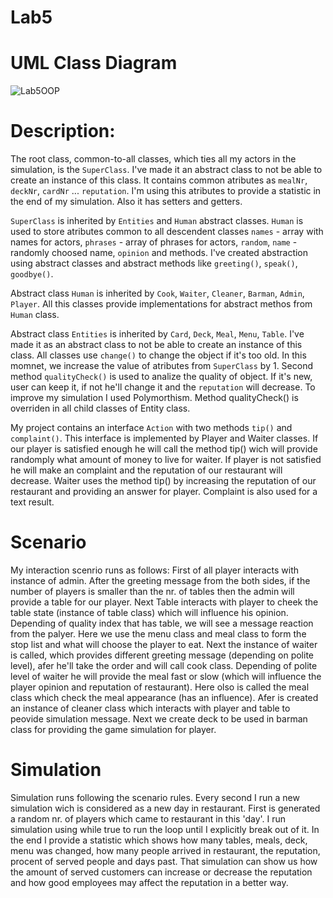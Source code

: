 # Lab5

# UML Class Diagram

![Lab5OOP](https://user-images.githubusercontent.com/77497709/198827596-2ebed854-acf8-4879-b4fb-9d5d06822db9.png)

# Description:

The root class, common-to-all classes, which ties all my actors in the simulation, is the `SuperClass`. I've made it an abstract class to not be able to create an instance of this class. It contains common atributes as `mealNr`, `deckNr`, `cardNr` ... `reputation`. I'm using this atributes to provide a statistic in the end of my simulation. Also it has setters and getters.

`SuperClass` is inherited by `Entities` and `Human` abstract classes. `Human` is used to store atributes common to all descendent classes `names`  - array with names for actors, `phrases` - array of phrases for actors, `random`, `name` - randomly choosed name, `opinion` and methods. I've created abstraction using abstract classes and abstract methods like `greeting()`, `speak()`, `goodbye()`.

Abstract class `Human` is inherited by `Cook`, `Waiter`, `Cleaner`, `Barman`, `Admin`, `Player`. All this classes provide implementations for abstract methos from `Human` class.

Abstract class `Entities` is inherited by `Card`, `Deck`, `Meal`, `Menu`, `Table`. I've made it as an abstract class to not be able to create an instance of this class. All classes use `change()` to change the object if it's too old. In this momnet, we increase the value of atributes from `SuperClass` by 1. Second method `qualityCheck()` is used to analize the quality of object. If it's new, user can keep it, if not he'll change it and the `reputation` will decrease. To improve my simulation I used Polymorthism. Method qualityCheck() is overriden in all child classes of Entity class.

My project contains an interface `Action` with two methods `tip()` and `complaint()`. This interface is implemented by Player and Waiter classes. If our player is satisfied enough he will call the method tip() wich will provide randomply what amount of money to live for waiter. If player is not satisfied he will make an complaint and the reputation of our restaurant will decrease.  Waiter uses the method tip() by increasing the reputation of our restaurant and providing an answer for player. Complaint is also used for a text result.

# Scenario

My interaction scenrio runs as follows:
First of all player interacts with instance of admin. After the greeting message from the both sides, if the number of players is smaller than the nr. of tables then the admin will provide a table for our player. Next Table interacts with player to cheek the table state (instance of table class) which will influence his opinion. Depending of quality index that has table, we will see a message reaction from the palyer. Here we use the menu class and meal class to form the stop list and what will choose the player to eat. Next the instance of waiter is called, which provides different greeting message (depending on polite level), afer he'll take the order and will call cook class. Depending of polite level of waiter he will provide the meal fast or slow (which will influence the player opinion and reputation of restaurant). Here olso is called the meal class which check the meal appearance (has an influence). Afer is created an instance of cleaner class which interacts with player and table to peovide simulation message. Next we create deck to be used in barman class for providing the game simulation for player.

# Simulation

Simulation runs following the scenario rules. Every second I run a new simulation wich is considered as a new day in restaurant. First is generated a random nr. of players which came to restaurant in this 'day'. I run simulation using while true to run the loop until I explicitly break out of it. In the end I provide a statistic which shows how many tables, meals, deck, menu was changed, how many people arrived in restaurant, the reputation, procent of served people and days past. That simulation can show us how the amount of served customers can increase or decrease the reputation and how good employees may affect the reputation in a better way.
